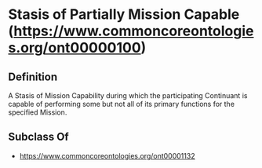 # Stasis of Partially Mission Capable (https://www.commoncoreontologies.org/ont00000100)

## Definition
A Stasis of Mission Capability during which the participating Continuant is capable of performing some but not all of its primary functions for the specified Mission.

## Subclass Of
- https://www.commoncoreontologies.org/ont00001132

